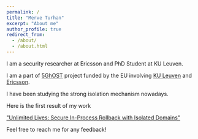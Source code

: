 ```yaml
---
permalink: /
title: "Merve Turhan"
excerpt: "About me"
author_profile: true
redirect_from: 
  - /about/
  - /about.html
---
```









I am a security researcher at Ericsson and PhD Student at KU Leuven. 

I am a part of [5GhOST](https://5ghosts.eu/) project funded by the EU involving [KU Leuven](https://www.kuleuven.be/kuleuven/) and [Ericsson](https://www.ericsson.com/en). 

I have been studying the strong isolation mechanism nowadays. 

Here is the first result of my work

["Unlimited Lives: Secure In-Process Rollback with Isolated Domains"](https://arxiv.org/pdf/2205.03205.pdf)

Feel free to reach me for any feedback! 


